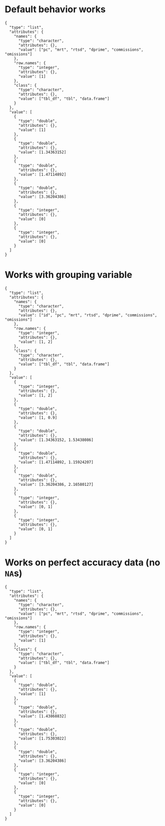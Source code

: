 # Default behavior works

    {
      "type": "list",
      "attributes": {
        "names": {
          "type": "character",
          "attributes": {},
          "value": ["pc", "mrt", "rtsd", "dprime", "commissions", "omissions"]
        },
        "row.names": {
          "type": "integer",
          "attributes": {},
          "value": [1]
        },
        "class": {
          "type": "character",
          "attributes": {},
          "value": ["tbl_df", "tbl", "data.frame"]
        }
      },
      "value": [
        {
          "type": "double",
          "attributes": {},
          "value": [1]
        },
        {
          "type": "double",
          "attributes": {},
          "value": [1.34363152]
        },
        {
          "type": "double",
          "attributes": {},
          "value": [1.47114892]
        },
        {
          "type": "double",
          "attributes": {},
          "value": [3.36204386]
        },
        {
          "type": "integer",
          "attributes": {},
          "value": [0]
        },
        {
          "type": "integer",
          "attributes": {},
          "value": [0]
        }
      ]
    }

# Works with grouping variable

    {
      "type": "list",
      "attributes": {
        "names": {
          "type": "character",
          "attributes": {},
          "value": ["id", "pc", "mrt", "rtsd", "dprime", "commissions", "omissions"]
        },
        "row.names": {
          "type": "integer",
          "attributes": {},
          "value": [1, 2]
        },
        "class": {
          "type": "character",
          "attributes": {},
          "value": ["tbl_df", "tbl", "data.frame"]
        }
      },
      "value": [
        {
          "type": "integer",
          "attributes": {},
          "value": [1, 2]
        },
        {
          "type": "double",
          "attributes": {},
          "value": [1, 0.9]
        },
        {
          "type": "double",
          "attributes": {},
          "value": [1.34363152, 1.53438086]
        },
        {
          "type": "double",
          "attributes": {},
          "value": [1.47114892, 1.15924207]
        },
        {
          "type": "double",
          "attributes": {},
          "value": [3.36204386, 2.16580127]
        },
        {
          "type": "integer",
          "attributes": {},
          "value": [0, 1]
        },
        {
          "type": "integer",
          "attributes": {},
          "value": [0, 1]
        }
      ]
    }

# Works on perfect accuracy data (no `NA`s)

    {
      "type": "list",
      "attributes": {
        "names": {
          "type": "character",
          "attributes": {},
          "value": ["pc", "mrt", "rtsd", "dprime", "commissions", "omissions"]
        },
        "row.names": {
          "type": "integer",
          "attributes": {},
          "value": [1]
        },
        "class": {
          "type": "character",
          "attributes": {},
          "value": ["tbl_df", "tbl", "data.frame"]
        }
      },
      "value": [
        {
          "type": "double",
          "attributes": {},
          "value": [1]
        },
        {
          "type": "double",
          "attributes": {},
          "value": [1.43868832]
        },
        {
          "type": "double",
          "attributes": {},
          "value": [1.75303022]
        },
        {
          "type": "double",
          "attributes": {},
          "value": [3.36204386]
        },
        {
          "type": "integer",
          "attributes": {},
          "value": [0]
        },
        {
          "type": "integer",
          "attributes": {},
          "value": [0]
        }
      ]
    }

